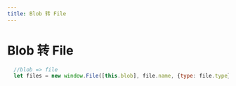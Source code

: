 ```yaml
---
title: Blob 转 File
---
```


# Blob 转 File

```js
  //blob => file
  let files = new window.File([this.blob], file.name, {type: file.type})
```